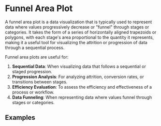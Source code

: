 # Funnel Area Plot

A funnel area plot is a data visualization that is typically used to represent data where values progressively decrease or "funnel" through stages or categories. It takes the form of a series of horizontally aligned trapezoids or polygons, with each stage's area proportional to the quantity it represents, making it a useful tool for visualizing the attrition or progression of data through a sequential process.

Funnel area plots are useful for:

1. **Sequential Data**: When visualizing data that follows a sequential or staged progression.
2. **Progression Analysis**: For analyzing attrition, conversion rates, or transitions between stages.
3. **Efficiency Evaluation**: To assess the efficiency and effectiveness of a process or workflow.
4. **Data Funneling**: When representing data where values funnel through stages or categories.

## Examples
